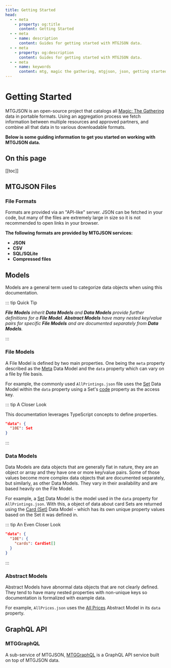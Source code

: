 ```yaml
---
title: Getting Started
head:
  - - meta
    - property: og:title
      content: Getting Started
  - - meta
    - name: description
      content: Guides for getting started with MTGJSON data.
  - - meta
    - property: og:description
      content: Guides for getting started with MTGJSON data.
  - - meta
    - name: keywords
      content: mtg, magic the gathering, mtgjson, json, getting started, guides
---
```


# Getting Started

MTGJSON is an open-source project that catalogs all [Magic: The Gathering](https://magic.wizards.com/en) data in portable formats. Using an aggregation process we fetch information between multiple resources and approved partners, and combine all that data in to various downloadable formats.

**Below is some guiding information to get you started on working with MTGJSON data.**

## On this page

[[toc]]

## MTGJSON Files

### File Formats

Formats are provided via an "API-like" server. JSON can be fetched in your code, but many of the files are extremely large in size so it is not recommended to open links in your browser.

**The following formats are provided by MTGJSON services:**

- **JSON**
- **CSV**
- **SQL/SQLite**
- **Compressed files**

## Models

Models are a general term used to categorize data objects when using this documentation.

::: tip Quick Tip

_**File Models** inherit **Data Models** and **Data Models** provide further definitions for a **File Model**. **Abstract Models** have many nested key/value pairs for specific **File Models** and are documented separately from **Data Models**._

:::

### File Models

A File Model is defined by two main properties. One being the `meta` property described as the [Meta](/data-models/meta/) Data Model and the `data` property which can vary on a file by file basis.

For example, the commonly used `AllPrintings.json` file uses the [Set](/data-models/set/) Data Model within the `data` property using a Set's [code](/data-models/set/#code) property as the access key.

::: tip A Closer Look

This documentation leverages TypeScript concepts to define properties.

```JSON
"data": {
  "10E": Set
}
```

:::

### Data Models

Data Models are data objects that are generally flat in nature, they are an object or array and they have one or more key/value pairs. Some of those values become more complex data objects that are documented separately, but similarly, as other Data Models. They vary in their availability and are based heavily on the File Model.

For example, a [Set](/data-models/set/) Data Model is the model used in the `data` property for `AllPrintings.json`. With this, a object of data about card Sets are returned using the [Card (Set)](/data-models/card-set/) Data Model - which has its own unique property values based on the Set it was defined in.

::: tip An Even Closer Look

```JSON
"data": {
  "10E": {
    "cards": CardSet[]
  }
}
```

:::

### Abstract Models

Abstract Models have abnormal data objects that are not clearly defined. They tend to have many nested properties with non-unique keys so documentation is formalized with example data.

For example, `AllPrices.json` uses the [All Prices](/abstract-models/all-prices/) Abstract Model in its `data` property.

## GraphQL API

### MTGGraphQL

A sub-service of MTGJSON, [MTGGraphQL](/mtggraphql/) is a GraphQL API service built on top of MTGJSON data.
